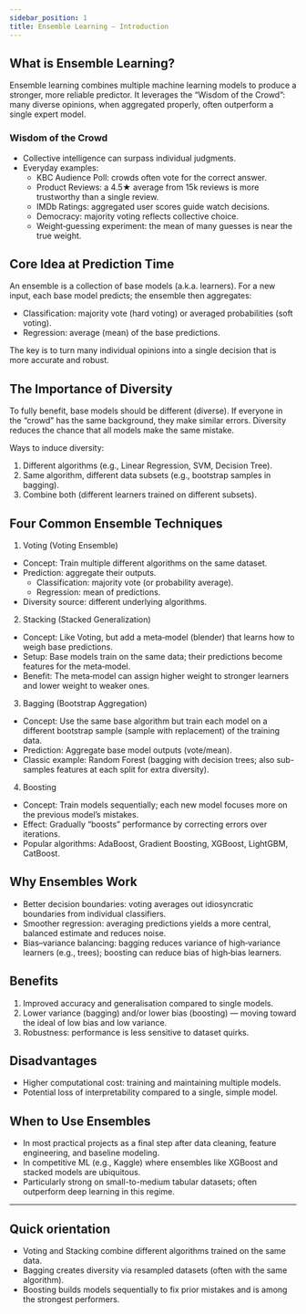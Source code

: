 ```yaml
---
sidebar_position: 1
title: Ensemble Learning — Introduction
---
```


## What is Ensemble Learning?

Ensemble learning combines multiple machine learning models to produce a stronger, more reliable predictor. It leverages the “Wisdom of the Crowd”: many diverse opinions, when aggregated properly, often outperform a single expert model.

### Wisdom of the Crowd

- Collective intelligence can surpass individual judgments.
- Everyday examples:
	- KBC Audience Poll: crowds often vote for the correct answer.
	- Product Reviews: a 4.5★ average from 15k reviews is more trustworthy than a single review.
	- IMDb Ratings: aggregated user scores guide watch decisions.
	- Democracy: majority voting reflects collective choice.
	- Weight‑guessing experiment: the mean of many guesses is near the true weight.

## Core Idea at Prediction Time

An ensemble is a collection of base models (a.k.a. learners). For a new input, each base model predicts; the ensemble then aggregates:

- Classification: majority vote (hard voting) or averaged probabilities (soft voting).
- Regression: average (mean) of the base predictions.

The key is to turn many individual opinions into a single decision that is more accurate and robust.

## The Importance of Diversity

To fully benefit, base models should be different (diverse). If everyone in the “crowd” has the same background, they make similar errors. Diversity reduces the chance that all models make the same mistake.

Ways to induce diversity:

1. Different algorithms (e.g., Linear Regression, SVM, Decision Tree).
2. Same algorithm, different data subsets (e.g., bootstrap samples in bagging).
3. Combine both (different learners trained on different subsets).

## Four Common Ensemble Techniques

1) Voting (Voting Ensemble)

- Concept: Train multiple different algorithms on the same dataset.
- Prediction: aggregate their outputs.
	- Classification: majority vote (or probability average).
	- Regression: mean of predictions.
- Diversity source: different underlying algorithms.

2) Stacking (Stacked Generalization)

- Concept: Like Voting, but add a meta‑model (blender) that learns how to weigh base predictions.
- Setup: Base models train on the same data; their predictions become features for the meta‑model.
- Benefit: The meta‑model can assign higher weight to stronger learners and lower weight to weaker ones.

3) Bagging (Bootstrap Aggregation)

- Concept: Use the same base algorithm but train each model on a different bootstrap sample (sample with replacement) of the training data.
- Prediction: Aggregate base model outputs (vote/mean).
- Classic example: Random Forest (bagging with decision trees; also sub-samples features at each split for extra diversity).

4) Boosting

- Concept: Train models sequentially; each new model focuses more on the previous model’s mistakes.
- Effect: Gradually “boosts” performance by correcting errors over iterations.
- Popular algorithms: AdaBoost, Gradient Boosting, XGBoost, LightGBM, CatBoost.

## Why Ensembles Work

- Better decision boundaries: voting averages out idiosyncratic boundaries from individual classifiers.
- Smoother regression: averaging predictions yields a more central, balanced estimate and reduces noise.
- Bias–variance balancing: bagging reduces variance of high‑variance learners (e.g., trees); boosting can reduce bias of high‑bias learners.

## Benefits

1. Improved accuracy and generalisation compared to single models.
2. Lower variance (bagging) and/or lower bias (boosting) — moving toward the ideal of low bias and low variance.
3. Robustness: performance is less sensitive to dataset quirks.

## Disadvantages

- Higher computational cost: training and maintaining multiple models.
- Potential loss of interpretability compared to a single, simple model.

## When to Use Ensembles

- In most practical projects as a final step after data cleaning, feature engineering, and baseline modeling.
- In competitive ML (e.g., Kaggle) where ensembles like XGBoost and stacked models are ubiquitous.
- Particularly strong on small-to-medium tabular datasets; often outperform deep learning in this regime.

---

## Quick orientation

- Voting and Stacking combine different algorithms trained on the same data.
- Bagging creates diversity via resampled datasets (often with the same algorithm).
- Boosting builds models sequentially to fix prior mistakes and is among the strongest performers.

